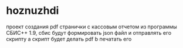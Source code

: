 # hoznuzhdi
проект создания pdf странички с кассовым отчетом из программы СБИС++ 1.9, сбис будут формировать json файл и отправлять его скрипту а скрипт будет делать pdf b печатать его
